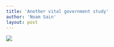```yaml
---
title: 'Another vital government study'
author: 'Noam Sain'
layout: post
---
```


[![](http://3.bp.blogspot.com/_8aN4krk1nsk/SyD9bafrBHI/AAAAAAAAAUQ/54bf0fNUSHU/s400/image010.gif)](http://3.bp.blogspot.com/_8aN4krk1nsk/SyD9bafrBHI/AAAAAAAAAUQ/54bf0fNUSHU/s1600-h/image010.gif)